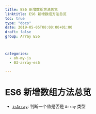 ```yaml
---
title: ES6 新增数组方法总览
linktitle: ES6 新增数组方法总览
toc: true
type: "docs"
date: 2019-05-05T00:00:00+01:00
draft: false
group: Array ES6



categories: 
  - oh-my-js
  - 03-array-es6

---
```


# ES6 新增数组方法总览

+ [`isArray`](./10-Array.isArray.md): 判断一个值是否是 `Array` 类型
